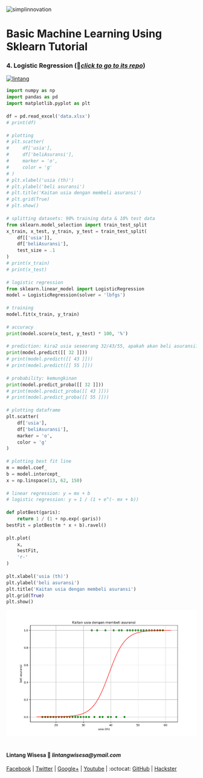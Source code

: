 ![simplinnovation](https://4.bp.blogspot.com/-f7YxPyqHAzY/WJ6VnkvE0SI/AAAAAAAADTQ/0tDQPTrVrtMAFT-q-1-3ktUQT5Il9FGdQCLcB/s350/simpLINnovation1a.png)

# Basic Machine Learning Using Sklearn Tutorial

### __4. Logistic Regression__ (📂[_click to go to its repo_](https://github.com/LintangWisesa/Sklearn_Tutorial_Youtube/tree/master/4%20Logistic%20Regression))

[![lintang](https://img.youtube.com/vi/pYq3wtTc9eo/0.jpg)](https://www.youtube.com/watch?v=pYq3wtTc9eo)

```python
import numpy as np
import pandas as pd
import matplotlib.pyplot as plt

df = pd.read_excel('data.xlsx')
# print(df)

# plotting
# plt.scatter(
#     df['usia'],
#     df['beliAsuransi'],
#     marker = 'o',
#     color = 'g'
# )
# plt.xlabel('usia (th)')
# plt.ylabel('beli asuransi')
# plt.title('Kaitan usia dengan membeli asuransi')
# plt.grid(True)
# plt.show()

# splitting datasets: 90% training data & 10% test data
from sklearn.model_selection import train_test_split
x_train, x_test, y_train, y_test = train_test_split(
    df[['usia']],
    df['beliAsuransi'],
    test_size = .1
)
# print(x_train)
# print(x_test)

# logistic regression
from sklearn.linear_model import LogisticRegression
model = LogisticRegression(solver = 'lbfgs')

# training
model.fit(x_train, y_train)

# accuracy
print(model.score(x_test, y_test) * 100, '%')

# prediction: kira2 usia seseorang 32/43/55, apakah akan beli asuransi?
print(model.predict([[ 32 ]]))
# print(model.predict([[ 43 ]]))
# print(model.predict([[ 55 ]]))

# probability: kemungkinan
print(model.predict_proba([[ 32 ]]))
# print(model.predict_proba([[ 43 ]]))
# print(model.predict_proba([[ 55 ]]))

# plotting dataframe
plt.scatter(
    df['usia'],
    df['beliAsuransi'],
    marker = 'o',
    color = 'g'
)

# plotting best fit line
m = model.coef_
b = model.intercept_
x = np.linspace(13, 62, 150)

# linear regression: y = mx + b
# logistic regression: y = 1 / (1 + e^(- mx + b))

def plotBest(garis):
    return 1 / (1 + np.exp(-garis))
bestFit = plotBest(m * x + b).ravel()

plt.plot(
    x,
    bestFit,
    'r-'
)

plt.xlabel('usia (th)')
plt.ylabel('beli asuransi')
plt.title('Kaitan usia dengan membeli asuransi')
plt.grid(True)
plt.show()
```

![lintang](./plot_2.png)

#

#### Lintang Wisesa :love_letter: _lintangwisesa@ymail.com_

[Facebook](https://www.facebook.com/lintangbagus) | 
[Twitter](https://twitter.com/Lintang_Wisesa) |
[Google+](https://plus.google.com/u/0/+LintangWisesa1) |
[Youtube](https://www.youtube.com/user/lintangbagus) | 
:octocat: [GitHub](https://github.com/LintangWisesa) |
[Hackster](https://www.hackster.io/lintangwisesa)